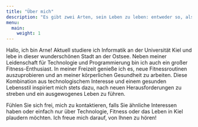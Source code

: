 ```yaml
---
title: "Über mich"
description: "Es gibt zwei Arten, sein Leben zu leben: entweder so, als wäre nichts ein Wunder, oder so, als wäre alles ein Wunder."
menu:
  main:
    weight: 1
---
```


Hallo, ich bin Arne! Aktuell studiere ich Informatik an der Universität Kiel und lebe in dieser wunderschönen Stadt an der Ostsee. Neben meiner Leidenschaft für Technologie und Programmierung bin ich auch ein großer Fitness-Enthusiast. In meiner Freizeit genieße ich es, neue Fitnessroutinen auszuprobieren und an meiner körperlichen Gesundheit zu arbeiten. Diese Kombination aus technologischem Interesse und einem gesunden Lebensstil inspiriert mich stets dazu, nach neuen Herausforderungen zu streben und ein ausgewogenes Leben zu führen.

Fühlen Sie sich frei, mich zu kontaktieren, falls Sie ähnliche Interessen haben oder einfach nur über Technologie, Fitness oder das Leben in Kiel plaudern möchten. Ich freue mich darauf, von Ihnen zu hören!

